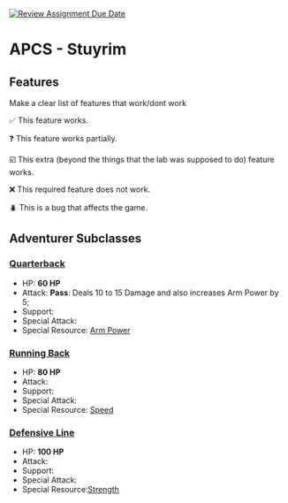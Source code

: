[![Review Assignment Due Date](https://classroom.github.com/assets/deadline-readme-button-22041afd0340ce965d47ae6ef1cefeee28c7c493a6346c4f15d667ab976d596c.svg)](https://classroom.github.com/a/KprAwj1n)
# APCS - Stuyrim

## Features

Make a clear list of features that work/dont work

:white_check_mark: This feature works.

:question: This feature works partially.

:ballot_box_with_check: This extra (beyond the things that the lab was supposed to do) feature works.

:x: This required feature does not work.

:beetle: This is a bug that affects the game.


## Adventurer Subclasses

### <ins>Quarterback</ins>
- HP: **60 HP**
- Attack: **Pass**: Deals 10 to 15 Damage and also increases Arm Power by 5;
- Support:
- Special Attack:
- Special Resource: <ins>Arm Power</ins>
### <ins>Running Back</ins>
- HP: **80 HP**
- Attack:
- Support:
- Special Attack:
- Special Resource: <ins>Speed</ins>
### <ins>Defensive Line</ins>
- HP: **100 HP**
- Attack:
- Support:
- Special Attack:
- Special Resource:<ins>Strength</ins>